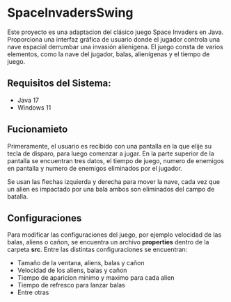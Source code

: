 # SpaceInvadersSwing

Este proyecto es una adaptacion del clásico juego Space
Invaders en Java. Proporciona una interfaz gráfica de usuario
donde el jugador controla una nave espacial derrumbar una invasión 
alienígena. El juego consta de varios elementos, como la nave del 
jugador, balas, alienígenas y el tiempo de juego.

## Requisitos del Sistema:

- Java 17
- Windows 11

## Fucionamieto

Primeramente, el usuario es recibido con una pantalla en la que elije
su tecla de disparo, para luego comenzar a jugar. En la parte superior de
la pantalla se encuentran tres datos, el tiempo de juego, numero de enemigos
en pantalla y numero de enemigos eliminados por el jugador.

Se usan las flechas izquierda y derecha para mover la nave, cada vez
que un alien es impactado por una bala ambos son eliminados del campo
de batalla.

## Configuraciones

Para modificar las configuraciones del juego, por ejemplo velocidad de las
balas, aliens o cañon, se encuentra un archivo **properties** dentro de
la carpeta **src**. Entre las distintas configuraciones se encuentran:

- Tamaño de la ventana, aliens, balas y cañon
- Velocidad de los aliens, balas y cañon
- Tiempo de aparicion minimo y maximo para cada alien
- Tiempo de refresco para lanzar balas
- Entre otras
